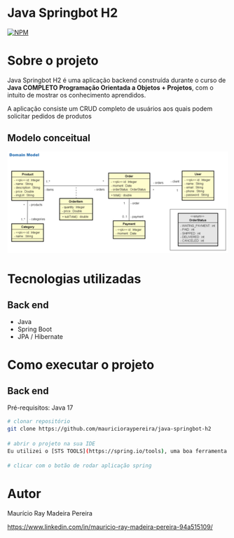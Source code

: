 # Java Springbot H2
[![NPM](https://img.shields.io/npm/l/react)](https://github.com/mauricioraypereira/java-springbot-h2/blob/main/LICENSE) 

# Sobre o projeto

Java Springbot H2 é uma aplicação backend construída durante o curso de **Java COMPLETO Programação Orientada a Objetos + Projetos**, com o intuito de mostrar os conhecimento aprendidos.

A aplicação consiste um CRUD completo de usuários aos quais podem solicitar pedidos de produtos

## Modelo conceitual
![Modelo Conceitual](https://github.com/mauricioraypereira/java-springbot-h2/blob/main/src/main/java/ray/mauricio/spring/assets/domainmodel.png)

# Tecnologias utilizadas
## Back end
- Java
- Spring Boot
- JPA / Hibernate

# Como executar o projeto

## Back end
Pré-requisitos: Java 17

```bash
# clonar repositório
git clone https://github.com/mauricioraypereira/java-springbot-h2

# abrir o projeto na sua IDE
Eu utilizei o [STS TOOLS](https://spring.io/tools), uma boa ferramenta para se trabalhar com spring.

# clicar com o botão de rodar aplicação spring
```

# Autor

Maurício Ray Madeira Pereira

https://www.linkedin.com/in/mauricio-ray-madeira-pereira-94a515109/
